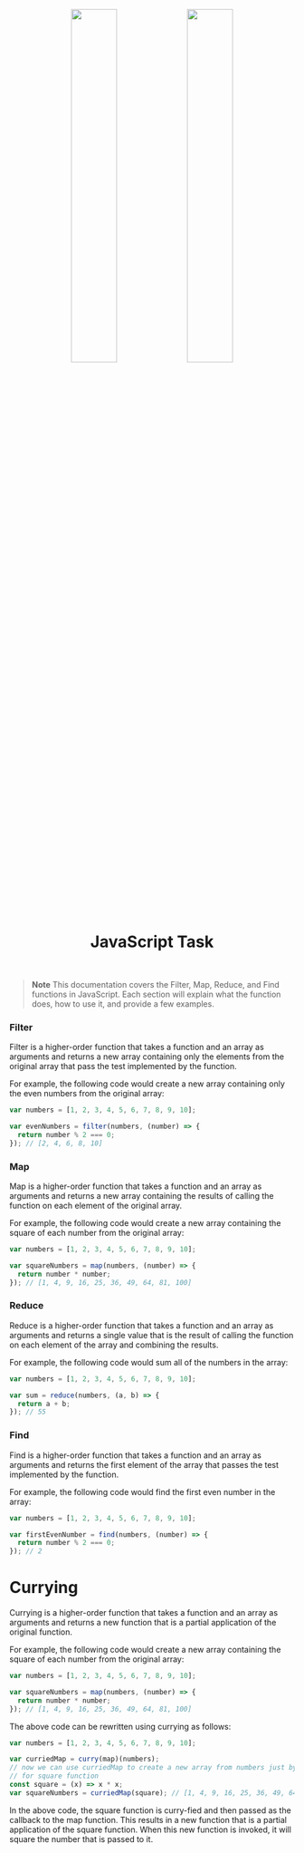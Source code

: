 <p align="center">
    <img src="https://user-images.githubusercontent.com/62269745/174906065-7bb63e14-879a-4740-849c-0821697aeec2.png#gh-light-mode-only" width="40%">
    <img src="https://user-images.githubusercontent.com/62269745/174906068-aad23112-20fe-4ec8-877f-3ee1d9ec0a69.png#gh-dark-mode-only" width="40%">
</p>

<br>

<h1 align="center"> JavaScript Task </h1>
<br>

> **Note**
> This documentation covers the Filter, Map, Reduce, and Find functions in JavaScript. Each section will explain what the function does, how to use it, and provide a few examples.

### Filter

Filter is a higher-order function that takes a function and an array as arguments and returns a new array containing only the elements from the original array that pass the test implemented by the function.

For example, the following code would create a new array containing only the even numbers from the original array:

```javascript
var numbers = [1, 2, 3, 4, 5, 6, 7, 8, 9, 10];

var evenNumbers = filter(numbers, (number) => {
  return number % 2 === 0;
}); // [2, 4, 6, 8, 10]
```

### Map

Map is a higher-order function that takes a function and an array as arguments and returns a new array containing the results of calling the function on each element of the original array.

For example, the following code would create a new array containing the square of each number from the original array:

```javascript
var numbers = [1, 2, 3, 4, 5, 6, 7, 8, 9, 10];

var squareNumbers = map(numbers, (number) => {
  return number * number;
}); // [1, 4, 9, 16, 25, 36, 49, 64, 81, 100]
```

### Reduce

Reduce is a higher-order function that takes a function and an array as arguments and returns a single value that is the result of calling the function on each element of the array and combining the results.

For example, the following code would sum all of the numbers in the array:

```javascript
var numbers = [1, 2, 3, 4, 5, 6, 7, 8, 9, 10];

var sum = reduce(numbers, (a, b) => {
  return a + b;
}); // 55
```

### Find

Find is a higher-order function that takes a function and an array as arguments and returns the first element of the array that passes the test implemented by the function.

For example, the following code would find the first even number in the array:

```javascript
var numbers = [1, 2, 3, 4, 5, 6, 7, 8, 9, 10];

var firstEvenNumber = find(numbers, (number) => {
  return number % 2 === 0;
}); // 2
```

# Currying

Currying is a higher-order function that takes a function and an array as arguments and returns a new function that is a partial application of the original function.

For example, the following code would create a new array containing the square of each number from the original array:

```javascript
var numbers = [1, 2, 3, 4, 5, 6, 7, 8, 9, 10];

var squareNumbers = map(numbers, (number) => {
  return number * number;
}); // [1, 4, 9, 16, 25, 36, 49, 64, 81, 100]
```

The above code can be rewritten using currying as follows:

```javascript
var numbers = [1, 2, 3, 4, 5, 6, 7, 8, 9, 10];

var curriedMap = curry(map)(numbers);
// now we can use curriedMap to create a new array from numbers just by adding any manipulation function
// for square function
const square = (x) => x * x;
var squareNumbers = curriedMap(square); // [1, 4, 9, 16, 25, 36, 49, 64, 81, 100]
```

In the above code, the square function is curry-fied and then passed as the callback to the map function. This results in a new function that is a partial application of the square function. When this new function is invoked, it will square the number that is passed to it.
